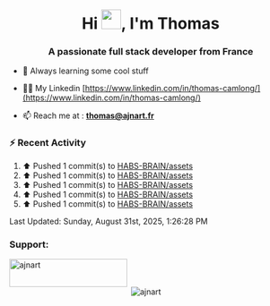 <h1 align="center">Hi <img height="35px" src="https://raw.githubusercontent.com/MartinHeinz/MartinHeinz/master/wave.gif" width="35px"/>, I'm Thomas</h1>
<h3 align="center">A passionate full stack developer from France</h3>

- 🌱 Always learning some cool stuff 

- 👨‍💻 My Linkedin [https://www.linkedin.com/in/thomas-camlong/](https://www.linkedin.com/in/thomas-camlong/)

- 📫 Reach me at : **thomas@ajnart.fr**

### :zap: Recent Activity

<!--RECENT_ACTIVITY:start-->
1. ⬆️ Pushed 1 commit(s) to [HABS-BRAIN/assets](https://github.com/HABS-BRAIN/assets)<br>
2. ⬆️ Pushed 1 commit(s) to [HABS-BRAIN/assets](https://github.com/HABS-BRAIN/assets)<br>
3. ⬆️ Pushed 1 commit(s) to [HABS-BRAIN/assets](https://github.com/HABS-BRAIN/assets)<br>
4. ⬆️ Pushed 1 commit(s) to [HABS-BRAIN/assets](https://github.com/HABS-BRAIN/assets)<br>
5. ⬆️ Pushed 1 commit(s) to [HABS-BRAIN/assets](https://github.com/HABS-BRAIN/assets)<br>
<!--RECENT_ACTIVITY:end-->

<!--RECENT_ACTIVITY:last_update-->
Last Updated: Sunday, August 31st, 2025, 1:26:28 PM
<!--RECENT_ACTIVITY:last_update_end-->
<h3 align="left">Support:</h3>
<p><a href="https://ko-fi.com/ajnart"> <img align="left" src="https://cdn.ko-fi.com/cdn/kofi3.png?v=3" height="50" width="210" alt="ajnart" /></a></p><br><br>

<p>&nbsp;<img align="center" src="https://github-readme-stats.vercel.app/api?username=ajnart&show_icons=true&theme=tokyonight&locale=en" alt="ajnart" /></p>
